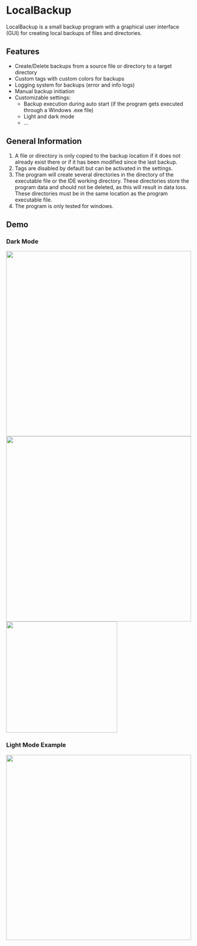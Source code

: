 # LocalBackup

LocalBackup is a small backup program with a graphical user interface (GUI) for creating local backups of files and directories.

## Features
- Create/Delete backups from a source file or directory to a target directory
- Custom tags with custom colors for backups
- Logging system for backups (error and info logs)
- Manual backup initiation
- Customizable settings:
  - Backup execution during auto start (if the program gets executed through a Windows .exe file)
  - Light and dark mode
  - ...

## General Information
1. A file or directory is only copied to the backup location if it does not already exist there or if it has been modified since the last backup.
2. Tags are disabled by default but can be activated in the settings.
3. The program will create several directories in the directory of the executable file or the IDE working directory. These directories store the program data and should not be deleted, as this will result in data loss. These directories must be in the same location as the program executable file.
4. The program is only tested for windows.

## Demo
### Dark Mode
<img src="../media/images/main-scene-dark.png?raw=true" width="500">
<img src="../media/images/log-dark.png?raw=true" width="500">
<img src="../media/images/settings-dark.png?raw=true" width="300">

### Light Mode Example
<img src="../media/images/main-scene-light.png?raw=true" width="500">
